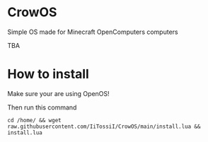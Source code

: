 # CrowOS

Simple OS made for Minecraft OpenComputers computers

TBA

# How to install

Make sure your are using OpenOS!

Then run this command

    cd /home/ && wget raw.githubusercontent.com/IiTossiI/CrowOS/main/install.lua && install.lua
